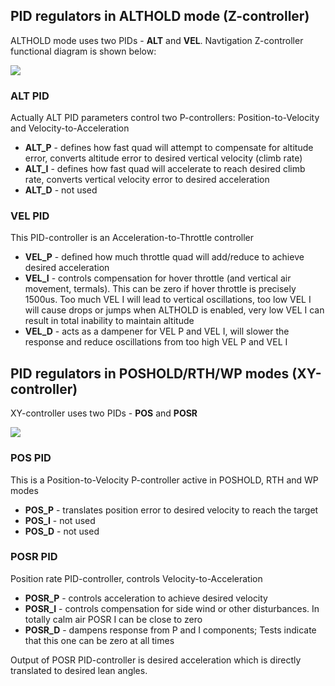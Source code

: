 ## PID regulators in ALTHOLD mode (Z-controller)

ALTHOLD mode uses two PIDs - **ALT** and **VEL**. Navtigation Z-controller functional diagram is shown below:

![](https://github.com/digitalentity/nav-rewrite-docs/blob/master/docs/assets/nav_althold_pids_diagram.jpg)

### ALT PID
Actually ALT PID parameters control two P-controllers: Position-to-Velocity and Velocity-to-Acceleration

* **ALT_P** - defines how fast quad will attempt to compensate for altitude error, converts altitude error to desired vertical velocity (climb rate)
* **ALT_I** - defines how fast quad will accelerate to reach desired climb rate, converts vertical velocity error to desired acceleration
* **ALT_D** - not used

### VEL PID
This PID-controller is an Acceleration-to-Throttle controller

* **VEL_P** - defined how much throttle quad will add/reduce to achieve desired acceleration
* **VEL_I** - controls compensation for hover throttle (and vertical air movement, termals). This can be zero if hover throttle is precisely 1500us. Too much VEL I will lead to vertical oscillations, too low VEL I will cause drops or jumps when ALTHOLD is enabled, very low VEL I can result in total inability to maintain altitude
* **VEL_D** - acts as a dampener for VEL P and VEL I, will slower the response and reduce oscillations from too high VEL P and VEL I

## PID regulators in POSHOLD/RTH/WP modes (XY-controller)

XY-controller uses two PIDs - **POS** and **POSR**

![](https://github.com/digitalentity/nav-rewrite-docs/blob/master/docs/assets/nav_poshold_pids_diagram.jpg)

### POS PID
This is a Position-to-Velocity P-controller active in POSHOLD, RTH and WP modes

* **POS_P** - translates position error to desired velocity to reach the target
* **POS_I** - not used
* **POS_D** - not used

### POSR PID
Position rate PID-controller, controls Velocity-to-Acceleration

* **POSR_P** - controls acceleration to achieve desired velocity
* **POSR_I** - controls compensation for side wind or other disturbances. In totally calm air POSR I can be close to zero
* **POSR_D** - dampens response from P and I components; Tests indicate that this one can be zero at all times

Output of POSR PID-controller is desired acceleration which is directly translated to desired lean angles.